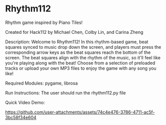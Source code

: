 # Rhythm112
Rhythm game inspired by Piano Tiles!

Created for Hack112 by Michael Chen, Colby Lin, and Carina Zheng

Description: Welcome to Rhythm112! In this rhythm-based game, beat squares synced to music drop down the screen, and players must press the corresponding arrow keys as the beat squares reach the bottom of the screen. The beat squares align with the rhythm of the music, so it'll feel like you're playing along with the beat! Choose from a selection of preloaded tracks or upload your own MP3 files to enjoy the game with any song you like!

Required Modules: pygame, librosa

Run Instructions: The user should run the rhythm112.py file

Quick Video Demo:

https://github.com/user-attachments/assets/74c4e476-3786-4711-ac5f-3bc58f34e604

